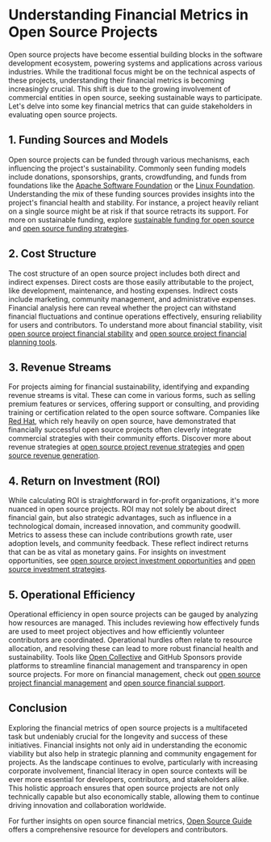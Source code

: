 # Understanding Financial Metrics in Open Source Projects

Open source projects have become essential building blocks in the software development ecosystem, powering systems and applications across various industries. While the traditional focus might be on the technical aspects of these projects, understanding their financial metrics is becoming increasingly crucial. This shift is due to the growing involvement of commercial entities in open source, seeking sustainable ways to participate. Let's delve into some key financial metrics that can guide stakeholders in evaluating open source projects.

## 1. **Funding Sources and Models**

Open source projects can be funded through various mechanisms, each influencing the project's sustainability. Commonly seen funding models include donations, sponsorships, grants, crowdfunding, and funds from foundations like the [Apache Software Foundation](https://www.apache.org) or the [Linux Foundation](https://www.linuxfoundation.org). Understanding the mix of these funding sources provides insights into the project's financial health and stability. For instance, a project heavily reliant on a single source might be at risk if that source retracts its support. For more on sustainable funding, explore [sustainable funding for open source](https://www.license-token.com/wiki/sustainable-funding-for-open-source) and [open source funding strategies](https://www.license-token.com/wiki/open-source-funding-strategies).

## 2. **Cost Structure**

The cost structure of an open source project includes both direct and indirect expenses. Direct costs are those easily attributable to the project, like development, maintenance, and hosting expenses. Indirect costs include marketing, community management, and administrative expenses. Financial analysis here can reveal whether the project can withstand financial fluctuations and continue operations effectively, ensuring reliability for users and contributors. To understand more about financial stability, visit [open source project financial stability](https://www.license-token.com/wiki/open-source-project-financial-stability) and [open source project financial planning tools](https://www.license-token.com/wiki/open-source-project-financial-planning-tools).

## 3. **Revenue Streams**

For projects aiming for financial sustainability, identifying and expanding revenue streams is vital. These can come in various forms, such as selling premium features or services, offering support or consulting, and providing training or certification related to the open source software. Companies like [Red Hat](https://www.redhat.com), which rely heavily on open source, have demonstrated that financially successful open source projects often cleverly integrate commercial strategies with their community efforts. Discover more about revenue strategies at [open source project revenue strategies](https://www.license-token.com/wiki/open-source-project-revenue-strategies) and [open source revenue generation](https://www.license-token.com/wiki/open-source-revenue-generation).

## 4. **Return on Investment (ROI)**

While calculating ROI is straightforward in for-profit organizations, it's more nuanced in open source projects. ROI may not solely be about direct financial gain, but also strategic advantages, such as influence in a technological domain, increased innovation, and community goodwill. Metrics to assess these can include contributions growth rate, user adoption levels, and community feedback. These reflect indirect returns that can be as vital as monetary gains. For insights on investment opportunities, see [open source project investment opportunities](https://www.license-token.com/wiki/open-source-project-investment-opportunities) and [open source investment strategies](https://www.license-token.com/wiki/open-source-investment-strategies).

## 5. **Operational Efficiency**

Operational efficiency in open source projects can be gauged by analyzing how resources are managed. This includes reviewing how effectively funds are used to meet project objectives and how efficiently volunteer contributors are coordinated. Operational hurdles often relate to resource allocation, and resolving these can lead to more robust financial health and sustainability. Tools like [Open Collective](https://opencollective.com) and GitHub Sponsors provide platforms to streamline financial management and transparency in open source projects. For more on financial management, check out [open source project financial management](https://www.license-token.com/wiki/open-source-project-financial-management) and [open source financial support](https://www.license-token.com/wiki/open-source-financial-support).

## Conclusion

Exploring the financial metrics of open source projects is a multifaceted task but undeniably crucial for the longevity and success of these initiatives. Financial insights not only aid in understanding the economic viability but also help in strategic planning and community engagement for projects. As the landscape continues to evolve, particularly with increasing corporate involvement, financial literacy in open source contexts will be ever more essential for developers, contributors, and stakeholders alike. This holistic approach ensures that open source projects are not only technically capable but also economically stable, allowing them to continue driving innovation and collaboration worldwide.

For further insights on open source financial metrics, [Open Source Guide](https://opensource.guide/about/) offers a comprehensive resource for developers and contributors.